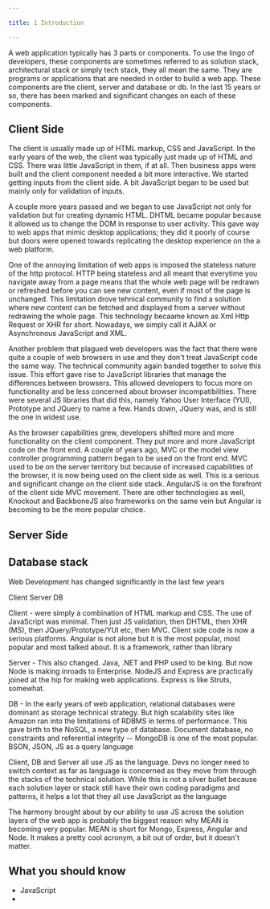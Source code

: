 ```yaml
---

title: 1 Introduction 

---
```


A web application typically has 3 parts or components. To use the lingo of developers, these components are sometimes referred to as solution stack, architectural stack or simply tech stack, they all mean the same. They are programs or applications that are needed in order to build a web app. These components are the client, server and database or db. In the last 15 years or so, there has been marked and significant changes on each of these components.


## Client Side

The client is usually made up of HTML markup, CSS and JavaScript. In the early years of the web, the client was typically just made up of HTML and CSS. There was little JavaScript in them, if at all. Then business apps were built and the client component needed a bit more interactive. We started getting inputs from the client side. A bit JavaScript began to be used but mainly only for validation of inputs. 

A couple more years passed and we began to use JavaScript not only for validation but for creating dynamic HTML. DHTML became popular because it allowed us to change the DOM in response to user activity. This gave way to web apps that mimic desktop applications; they did it poorly of course but doors were opened towards replicating the desktop experience on the a web platform.

One of the annoying limitation of web apps is imposed the stateless nature of the http protocol. HTTP being stateless and all meant that everytime you navigate away from a page means that the whole web page will be redrawn or refreshed before you can see new content, even if most of the page is unchanged. This limitation drove tehnical community to find a solution where new content can be fetched and displayed from a server without redrawing the whole page. This technology becaame known as Xml Http Request or XHR for short. Nowadays, we simply call it AJAX or Asynchronous JavaScript and XML.

Another problem that plagued web developers was the fact that there were quite a couple of web browsers in use and they don't treat JavaScript code the same way. The technical community again banded together to solve this issue. This effort gave rise to JavaScript libraries that manage the differences between browsers. This allowed developers to focus more on functionality and be less concerned about browser incompatibilities. There were several JS libraries that did this, namely Yahoo User Interface (YUI), Prototype and JQuery to name a few. Hands down, JQuery was, and is still the one in widest use. 

As the browser capabilities grew, developers shifted more and more functionality on the client component. They put more and more JavaScript code on the front end. A couple of years ago, MVC or the model view controller programming pattern began to be used on the front end. MVC used to be on the server territory but because of increased capabilities of the browser, it is now being used on the client side as well. This is a serious and significant change on the client side stack. AngularJS is on the forefront of the client side MVC movement. There are other technologies as well, Knockout and BackboneJS also frameworks on the same vein but Angular is becoming to be the more popular choice. 


## Server Side


## Database stack



Web Development has changed significantly in the last few years

Client
Server
DB

Client - were simply a combination of HTML markup and CSS. The use of JavaScript was minimal. Then just JS validation, then DHTML, then XHR (MS), then JQuery/Prototype/YUI etc, then MVC. Client side code is now a serious platforms. Angular is not alone but it is the most popular, most popular and most talked about. It is a framework, rather than library

Server - This also changed. Java, .NET and PHP used to be king. But now Node is making inroads to Enterprise. NodeJS and Express are practically joined at the hip for making web applications. Express is like Struts, somewhat.


DB - In the early years of web application, relational databases were dominant as storage technical strategy. But high scalability sites like Amazon ran into the limitations of RDBMS in terms of performance. This gave birth to the NoSQL, a new type of database. Document database, no constraints and referential integrity -- MongoDB is one of the most popular. BSON, JSON, JS as a query language

Client, DB and Server all use JS as the language. Devs no longer need to switch context as far as language is concerned as they move from through the stacks of the technical solution. While this is not a silver bullet because each solution layer or stack still have their own coding paradigms and patterns, it helps a lot that they all use JavaScript as the language

The harmony brought about by our ability to use JS across the solution layers of the web app is probably the biggest reason why MEAN is becoming very popular. MEAN is short for Mongo, Express, Angular and Node. It makes a pretty cool acronym, a bit out of order, but it doesn't matter.


## What you should know

- JavaScript
- 
